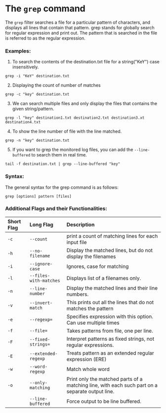 # The `grep` command

The `grep` filter searches a file for a particular pattern of characters, and displays all lines that contain that pattern.
grep stands for globally search for regular expression and print out. The pattern that is searched in the file is referred to as the regular expression.

### Examples:

1. To search the contents of the destination.txt file for a string("KeY") case insensitively.

```
grep -i "KeY" destination.txt
```

2. Displaying the count of number of matches

```
grep -c "key" destination.txt
```

3. We can search multiple files and only display the files that contains the given string/pattern.

```
grep -l "key" destination1.txt destination2.txt destination3.xt destination4.txt
```

4. To show the line number of file with the line matched.

```
grep -n "key" destination.txt
```

5. If you want to grep the monitored log files, you can add the `--line-buffered` to search them in real time.

```
tail -f destination.txt | grep --line-buffered "key"
```

### Syntax:

The general syntax for the grep command is as follows:

```
grep [options] pattern [files]
```

### Additional Flags and their Functionalities:

| **Short Flag** | **Long Flag**          | **Description**                                                                                 |
| :------------- | :--------------------- | :---------------------------------------------------------------------------------------------- |
| `-c`           | `--count`              | print a count of matching lines for each input file                                             |
| `-h`           | `--no-filename`        | Display the matched lines, but do not display the filenames                                     |
| `-i`           | `--ignore-case`        | Ignores, case for matching                                                                      |
| `-l`           | `--files-with-matches` | Displays list of a filenames only.                                                              |
| `-n`           | `--line-number`        | Display the matched lines and their line numbers.                                               |
| `-v`           | `--invert-match`       | This prints out all the lines that do not matches the pattern                                   |
| `-e`           | `--regexp=`            | Specifies expression with this option. Can use multiple times                                   |
| `-f`           | `--file=`              | Takes patterns from file, one per line.                                                         |
| `-F`           | `--fixed-strings=`     | Interpret patterns as fixed strings, not regular expressions.                                   |
| `-E`           | `--extended-regexp`    | Treats pattern as an extended regular expression (ERE)                                          |
| `-w`           | `--word-regexp`        | Match whole word                                                                                |
| `-o`           | `--only-matching`      | Print only the matched parts of a matching line, with each such part on a separate output line. |
|                | `--line-buffered`      | Force output to be line buffered.                                                               |
